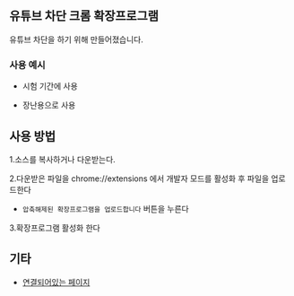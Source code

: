 ## 유튜브 차단 크롬 확장프로그램
유튜브 차단을 하기 위해 만들어졌습니다.

### **사용 예시**

- 시험 기간에 사용 

- 장난용으로 사용 

## 사용 방법
1.소스를 복사하거나 다운받는다.

2.다운받은 파일을  chrome://extensions  에서 개발자 모드를 활성화 후 파일을 업로드한다

  - ``` 압축해제된 확장프로그램을 업로드합니다 ``` 버튼을 누른다

3.확장프로그램 활성화 한다

## 기타
- [연결되어있는 페이지](https://github.com/Quema100/no-youtube)





